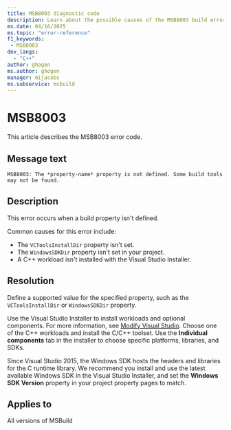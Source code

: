 ```yaml
---
title: MSB8003 diagnostic code
description: Learn about the possible causes of the MSB8003 build error and get troubleshooting tips.
ms.date: 04/16/2025
ms.topic: "error-reference"
f1_keywords:
 - MSB8003
dev_langs:
  - "C++"
author: ghogen
ms.author: ghogen
manager: mijacobs
ms.subservice: msbuild
---
```

# MSB8003

This article describes the MSB8003 error code.

## Message text

`MSB8003: The *property-name* property is not defined. Some build tools may not be found.`

## Description

This error occurs when a build property isn't defined.

Common causes for this error include:

- The `VCToolsInstallDir` property isn't set.
- The `WindowsSDKDir` property isn't set in your project.
- A C++ workload isn't installed with the Visual Studio Installer. 

## Resolution

Define a supported value for the specified property, such as the `VCToolsInstallDir` or `WindowsSDKDir` property.

Use the Visual Studio Installer to install workloads and optional components. For more information, see [Modify Visual Studio](../../install/modify-visual-studio.md). Choose one of the C++ workloads and install the C/C++ toolset. Use the **Individual components** tab in the installer to choose specific platforms, libraries, and SDKs.

Since Visual Studio 2015, the Windows SDK hosts the headers and libraries for the C runtime library. We recommend you install and use the latest available Windows SDK in the Visual Studio Installer, and set the **Windows SDK Version** property in your project property pages to match.

## Applies to

All versions of MSBuild